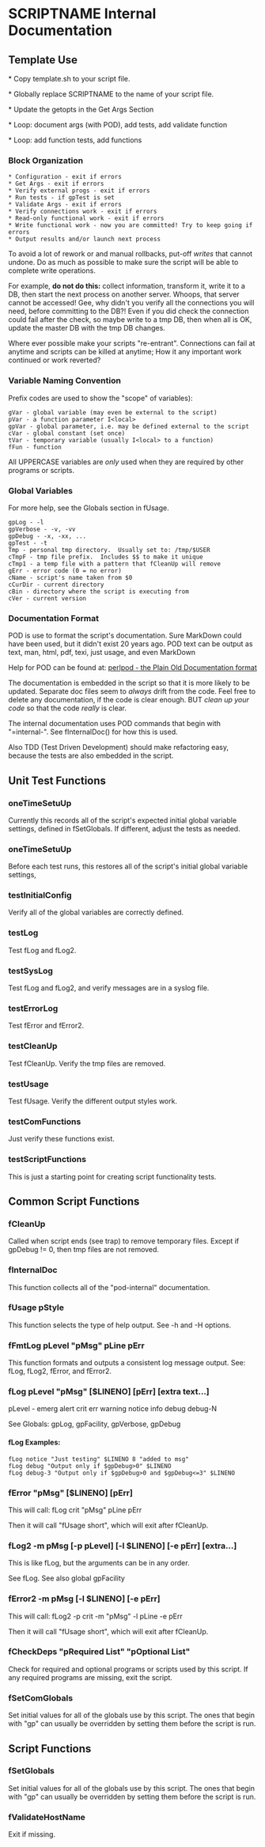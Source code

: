 # SCRIPTNAME Internal Documentation

## Template Use

\* Copy template.sh to your script file.

\* Globally replace SCRIPTNAME to the name of your script file.

\* Update the getopts in the Get Args Section

\* Loop: document args (with POD), add tests, add validate function

\* Loop: add function tests, add functions

### Block Organization

    * Configuration - exit if errors
    * Get Args - exit if errors
    * Verify external progs - exit if errors
    * Run tests - if gpTest is set
    * Validate Args - exit if errors
    * Verify connections work - exit if errors
    * Read-only functional work - exit if errors
    * Write functional work - now you are committed! Try to keep going if errors
    * Output results and/or launch next process

To avoid a lot of rework or and manual rollbacks, put-off _writes_ that
cannot undone. Do as much as possible to make sure the script will be able
to complete write operations.

For example, **do not do this:** collect information, transform it,
write it to a DB, then start the next process on another
server. Whoops, that server cannot be accessed! Gee, why didn't you
verify all the connections you will need, before committing to the
DB?!  Even if you did check the connection could fail after the check,
so maybe write to a tmp DB, then when all is OK, update the master DB
with the tmp DB changes.

Where ever possible make your scripts "re-entrant". Connections can
fail at anytime and scripts can be killed at anytime; How it any
important work continued or work reverted?

### Variable Naming Convention

Prefix codes are used to show the "scope" of variables):

    gVar - global variable (may even be external to the script)
    pVar - a function parameter I<local>
    gpVar - global parameter, i.e. may be defined external to the script
    cVar - global constant (set once)
    tVar - temporary variable (usually I<local> to a function)
    fFun - function

All UPPERCASE variables are _only_ used when they are required by other
programs or scripts.

### Global Variables

For more help, see the Globals section in fUsage.

    gpLog - -l
    gpVerbose - -v, -vv
    gpDebug - -x, -xx, ...
    gpTest - -t
    Tmp - personal tmp directory.  Usually set to: /tmp/$USER
    cTmpF - tmp file prefix.  Includes $$ to make it unique
    cTmp1 - a temp file with a pattern that fCleanUp will remove
    gErr - error code (0 = no error)
    cName - script's name taken from $0
    cCurDir - current directory
    cBin - directory where the script is executing from
    cVer - current version

### Documentation Format

POD is use to format the script's documentation. Sure MarkDown could
have been used, but it didn't exist 20 years ago. POD text can be
output as text, man, html, pdf, texi, just usage, and even MarkDown

Help for POD can be found at:
[perlpod - the Plain Old Documentation format](https://perldoc.perl.org/perlpod)

The documentation is embedded in the script so that it is more likely
to be updated. Separate doc files seem to _always_ drift from the
code. Feel free to delete any documentation, if the code is clear
enough.  BUT _clean up your code_ so that the code _really_ is
clear.

The internal documentation uses POD commands that begin with "=internal-".
See fInternalDoc() for how this is used.

Also TDD (Test Driven Development) should make refactoring easy,
because the tests are also embedded in the script.

## Unit Test Functions

### oneTimeSetuUp

Currently this records all of the script's expected initial global
variable settings, defined in fSetGlobals. If different, adjust the
tests as needed.

### oneTimeSetuUp

Before each test runs, this restores all of the script's initial
global variable settings,

### testInitialConfig

Verify all of the global variables are correctly defined.

### testLog

Test fLog and fLog2.

### testSysLog

Test fLog and fLog2, and verify messages are in a syslog file.

### testErrorLog

Test fError and fError2.

### testCleanUp

Test fCleanUp. Verify the tmp files are removed.

### testUsage

Test fUsage. Verify the different output styles work.

### testComFunctions

Just verify these functions exist.

### testScriptFunctions

This is just a starting point for creating script functionality tests.

## Common Script Functions

### fCleanUp

Called when script ends (see trap) to remove temporary files.
Except if gpDebug != 0, then tmp files are not removed.

### fInternalDoc

This function collects all of the "pod-internal" documentation.

### fUsage pStyle

This function selects the type of help output. See -h and -H options.

### fFmtLog pLevel "pMsg" pLine pErr

This function formats and outputs a consistent log message output.
See: fLog, fLog2, fError, and fError2.

### fLog pLevel "pMsg" \[$LINENO\] \[pErr\] \[extra text...\]

pLevel - emerg alert crit err warning notice info debug debug-N

See Globals: gpLog, gpFacility, gpVerbose, gpDebug

#### fLog Examples:

    fLog notice "Just testing" $LINENO 8 "added to msg"
    fLog debug "Output only if $gpDebug>0" $LINENO
    fLog debug-3 "Output only if $gpDebug>0 and $gpDebug<=3" $LINENO
    

### fError "pMsg" \[$LINENO\] \[pErr\]

This will call: fLog crit "pMsg" pLine pErr

Then it will call "fUsage short", which will exit after fCleanUp.

### fLog2 -m pMsg \[-p pLevel\] \[-l $LINENO\] \[-e pErr\] \[extra...\]

This is like fLog, but the arguments can be in any order.

See fLog. See also global gpFacility

### fError2 -m pMsg \[-l $LINENO\] \[-e pErr\]

This will call: fLog2 -p crit -m "pMsg" -l pLine -e pErr

Then it will call "fUsage short", which will exit after fCleanUp.

### fCheckDeps "pRequired List" "pOptional List"

Check for required and optional programs or scripts used by this script.
If any required programs are missing, exit the script.

### fSetComGlobals

Set initial values for all of the globals use by this script. The ones
that begin with "gp" can usually be overridden by setting them before
the script is run.

## Script Functions

### fSetGlobals

Set initial values for all of the globals use by this script. The ones
that begin with "gp" can usually be overridden by setting them before
the script is run.

### fValidateHostName

Exit if missing.
